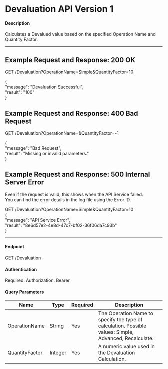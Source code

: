 # Devaluation API Version 1

#### Description
Calculates a Devalued value based on the specified Operation Name and Quantity Factor.

---

## Example Request and Response: 200 OK
GET /Devaluation?OperationName=Simple&QuantityFactor=10

{  
"message": "Devaluation Successful",  
"result": "100"  
}

## Example Request and Response: 400 Bad Request
GET /Devaluation?OperationName=&QuantityFactor=-1

{  
"message": "Bad Request",  
"result": "Missing or invalid parameters."  
}

## Example Request and Response: 500 Internal Server Error
Even if the request is valid, this shows when the API Service failed.  
You can find the error details in the log file using the Error ID.  

GET /Devaluation?OperationName=Simple&QuantityFactor=10  
{  
"message": "API Service Error",  
"result": "8e6d57e2-4e8d-47c7-bf02-36f06da7c93b"  
}

---

#### Endpoint
GET /Devaluation

#### Authentication
Required: Authorization: Bearer <token>

#### Query Parameters
| Name             | Type    | Required | Description  |
|------------------|---------|----------|--------------|
| OperationName    | String  | Yes      | The Operation Name to specify the type of calculation. Possible values: Simple, Advanced, Recalculate. |
| QuantityFactor   | Integer | Yes      | A numeric value used in the Devaluation Calculation. |
